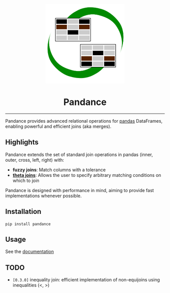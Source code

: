 <div align="center" >
  <img src="doc/source/img/pandance_logo.svg" width="250px"><br>
</div>

<h1 align="center">Pandance</h1>

-----------------

Pandance provides advanced relational operations for
[pandas](https://pandas.pydata.org/) DataFrames,
enabling powerful and efficient joins (aka merges).

## Highlights

Pandance extends the set of standard join operations in pandas
(inner, outer, cross, left, right) with:

- **fuzzy joins**: Match columns with a tolerance
- **[theta joins](https://en.wikipedia.org/wiki/Relational_algebra#%CE%B8-join_and_equijoin)**:
  Allows the user to specify arbitrary matching conditions on which to join

Pandance is designed with performance in mind, aiming to provide fast implementations
whenever possible.

## Installation

```shell
pip install pandance
```

## Usage

See the [documentation](https://pandance.readthedocs.io)

## TODO

- `[0.3.0]` inequality join: efficient implementation of non-equijoins using inequalities (<, >)
